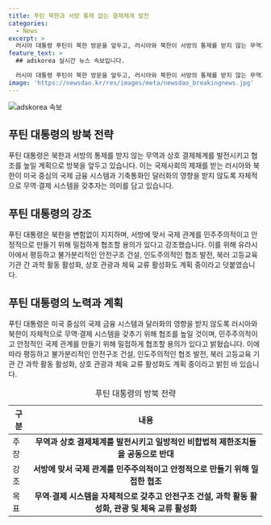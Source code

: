 ```yaml
---
title: 푸틴 북한과 서방 통제 없는 결제체계 발전
categories:
  - News
excerpt: >
  러시아 대통령 푸틴이 북한 방문을 앞두고, 러시아와 북한이 서방의 통제를 받지 않는 무역과 결제체계를 강화하며 공동으로 제재에 맞서겠다고 밝혔다. 푸틴 대통령은 북한을 변함없이 지지하며, 북러 안전구조 건설과 협력 강화, 과학 활동 및 관광, 체육 교류 활성화 등의 계획도 발표했다. 이는 국제사회의 제재를 피하기 위한 러시아와 북한의 노력으로, 푸틴 대통령의 뉴스가 되는 주요한 이야기다.
feature_text: >
  ## adskorea 실시간 뉴스 속보입니다.

  러시아 대통령 푸틴이 북한 방문을 앞두고, 러시아와 북한이 서방의 통제를 받지 않는 무역과 결제체계를 강화하며 공동으로 제재에 맞서겠다고 밝혔다. 푸틴 대통령은 북한을 변함없이 지지하며, 북러 안전구조 건설과 협력 강화, 과학 활동 및 관광, 체육 교류 활성화 등의 계획도 발표했다. 이는 국제사회의 제재를 피하기 위한 러시아와 북한의 노력으로, 푸틴 대통령의 뉴스가 되는 주요한 이야기다.
image: 'https://newsdao.kr/res/images/meta/newsdao_breakingnews.jpg'
---
```


<p><img src="https://newsdao.kr/res/images/meta/newsdao_breakingnews.jpg" alt="adskorea 속보" /></p>

<h2 data-ke-size="size26">푸틴 대통령의 방북 전략</h2>

<p data-ke-size="size16">푸틴 대통령은 북한과 서방의 통제를 받지 않는 무역과 상호 결제체계를 발전시키고 협조를 높일 계획으로 방북을 앞두고 있습니다. 이는 국제사회의 제재를 받는 러시아와 북한이 미국 중심의 국제 금융 시스템과 기축통화인 달러화의 영향을 받지 않도록 자체적으로 무역·결제 시스템을 갖추자는 의미를 담고 있습니다.</p>

<h2 data-ke-size="size26">푸틴 대통령의 강조</h2>

<p data-ke-size="size16">푸틴 대통령은 북한을 변함없이 지지하며, 서방에 맞서 국제 관계를 민주주의적이고 안정적으로 만들기 위해 밀접하게 협조할 용의가 있다고 강조했습니다. 이를 위해 유라시아에서 평등하고 불가분리적인 안전구조 건설, 인도주의적인 협조 발전, 북러 고등교육 기관 간 과학 활동 활성화, 상호 관광과 체육 교류 활성화도 계획 중이라고 덧붙였습니다.</p>

<h2 data-ke-size="size26">푸틴 대통령의 노력과 계획</h2>

<p data-ke-size="size16">푸틴 대통령은 미국 중심의 국제 금융 시스템과 달러화의 영향을 받지 않도록 러시아와 북한이 자체적으로 무역·결제 시스템을 갖추기 위해 협조를 높일 것이며, 민주주의적이고 안정적인 국제 관계를 만들기 위해 밀접하게 협조할 용의가 있다고 밝혔습니다. 이에 따라 평등하고 불가분리적인 안전구조 건설, 인도주의적인 협조 발전, 북러 고등교육 기관 간 과학 활동 활성화, 상호 관광과 체육 교류 활성화도 계획 중이라고 밝힌 바 있습니다.</p>

<table>
    <caption>푸틴 대통령의 방북 전략</caption>
    <thead>
        <tr>
            <th scope="col">구분</th>
            <th scope="col">내용</th>
        </tr>
    </thead>
    <tbody>
        <tr>
            <td>주장</td>
            <td style="text-align: center; height: 17px;"><b>무역과 상호 결제체계를 발전시키고 일방적인 비합법적 제한조치들을 공동으로 반대</b></td>
        </tr>
        <tr>
            <td>강조</td>
            <td style="text-align: center; height: 17px;"><b>서방에 맞서 국제 관계를 민주주의적이고 안정적으로 만들기 위해 밀접한 협조</b></td>
        </tr>
        <tr>
            <td>목표</td>
            <td style="text-align: center; height: 17px;"><b>무역·결제 시스템을 자체적으로 갖추고 안전구조 건설, 과학 활동 활성화, 관광 및 체육 교류 활성화</b></td>
        </tr>
    </tbody>
</table>

